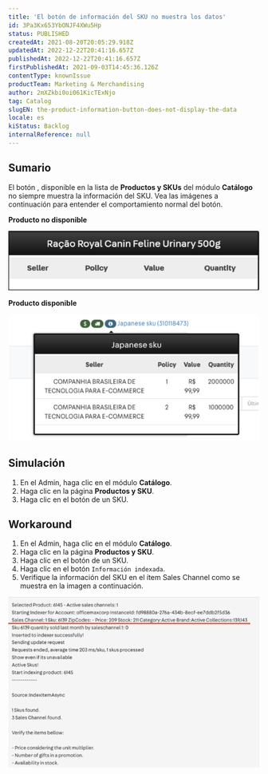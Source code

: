 ```yaml
---
title: 'El botón de información del SKU no muestra los datos'
id: 3Pa3Kx653YbONJF4XWu5Hp
status: PUBLISHED
createdAt: 2021-08-20T20:05:29.918Z
updatedAt: 2022-12-22T20:41:16.657Z
publishedAt: 2022-12-22T20:41:16.657Z
firstPublishedAt: 2021-09-03T14:45:36.126Z
contentType: knownIssue
productTeam: Marketing & Merchandising
author: 2mXZkbi0oi061KicTExNjo
tag: Catalog
slugEN: the-product-information-button-does-not-display-the-data
locale: es
kiStatus: Backlog
internalReference: null
---
```


## Sumario

El botón <i class="fas fa-info-circle"></i>, disponible en la lista de **Productos y SKUs** del módulo **Catálogo** no siempre muestra la información del SKU. Vea las imágenes a continuación para entender el comportamiento normal del botón.

**Producto no disponible**

![info vazia](https://raw.githubusercontent.com/vtexdocs/known-issues/refs/heads/main/docs/es/known-issues/Marketing%20&%20Merchandising/el-boton-de-informacion-del-sku-no-muestra-los-datos_1.png)

**Producto disponible**

![info preenchida](https://raw.githubusercontent.com/vtexdocs/known-issues/refs/heads/main/docs/es/known-issues/Marketing%20&%20Merchandising/el-boton-de-informacion-del-sku-no-muestra-los-datos_2.png)


## Simulación

1. En el Admin, haga clic en el módulo **Catálogo**.
2. Haga clic en la página **Productos y SKU**.
3. Haga clic en el botón <i class="fas fa-info-circle"></i> de un SKU.


## Workaround

1. En el Admin, haga clic en el módulo **Catálogo**.
2. Haga clic en la página **Productos y SKU**.
3. Haga clic en el botón <i class="fas fa-angle-down"></i> de un SKU.
4. Haga clic en el botón `Información indexada`.
5. Verifique la información del SKU en el ítem Sales Channel como se muestra en la imagen a continuación.

![indexed info](https://raw.githubusercontent.com/vtexdocs/known-issues/refs/heads/main/docs/es/known-issues/Marketing%20&%20Merchandising/el-boton-de-informacion-del-sku-no-muestra-los-datos_3.png)


